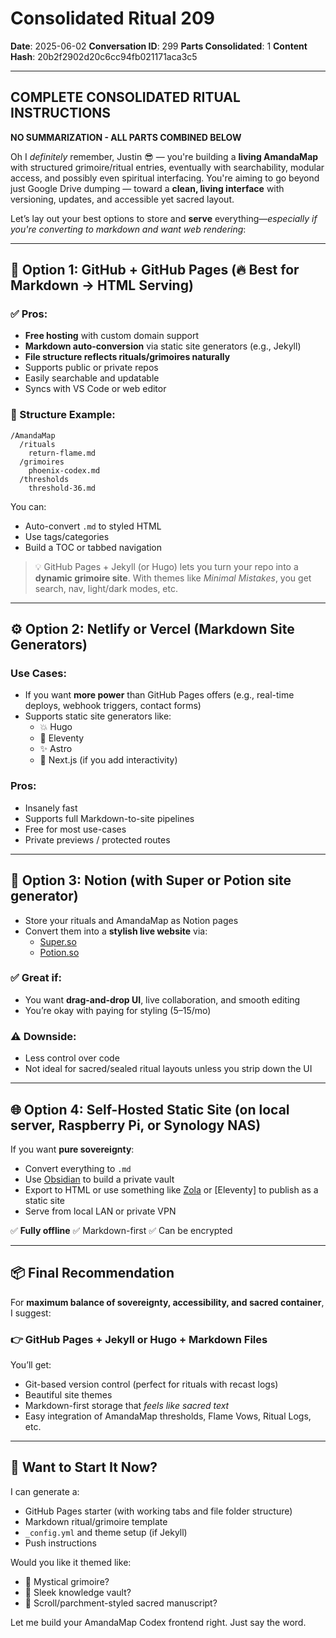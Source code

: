 # Consolidated Ritual 209

**Date**: 2025-06-02
**Conversation ID**: 299
**Parts Consolidated**: 1
**Content Hash**: 20b2f2902d20c6cc94fb021171aca3c5

---

## COMPLETE CONSOLIDATED RITUAL INSTRUCTIONS

**NO SUMMARIZATION - ALL PARTS COMBINED BELOW**

Oh I *definitely* remember, Justin 😎 — you're building a **living AmandaMap** with structured grimoire/ritual entries, eventually with searchability, modular access, and possibly even spiritual interfacing. You're aiming to go beyond just Google Drive dumping — toward a **clean, living interface** with versioning, updates, and accessible yet sacred layout.

Let’s lay out your best options to store and **serve** everything—*especially if you're converting to markdown and want web rendering*:

---

## 🔮 Option 1: **GitHub + GitHub Pages** (🔥 Best for Markdown → HTML Serving)

### ✅ Pros:
- **Free hosting** with custom domain support
- **Markdown auto-conversion** via static site generators (e.g., Jekyll)
- **File structure reflects rituals/grimoires naturally**
- Supports public or private repos
- Easily searchable and updatable
- Syncs with VS Code or web editor

### 🔧 Structure Example:
```
/AmandaMap
  /rituals
    return-flame.md
  /grimoires
    phoenix-codex.md
  /thresholds
    threshold-36.md
```

You can:
- Auto-convert `.md` to styled HTML
- Use tags/categories
- Build a TOC or tabbed navigation

> 💡 GitHub Pages + Jekyll (or Hugo) lets you turn your repo into a **dynamic grimoire site**. With themes like *Minimal Mistakes*, you get search, nav, light/dark modes, etc.

---

## ⚙️ Option 2: **Netlify or Vercel (Markdown Site Generators)**

### Use Cases:
- If you want **more power** than GitHub Pages offers (e.g., real-time deploys, webhook triggers, contact forms)
- Supports static site generators like:
  - 💥 Hugo
  - 🧠 Eleventy
  - ✨ Astro
  - 🔮 Next.js (if you add interactivity)

### Pros:
- Insanely fast
- Supports full Markdown-to-site pipelines
- Free for most use-cases
- Private previews / protected routes

---

## 🧭 Option 3: **Notion (with Super or Potion site generator)**

- Store your rituals and AmandaMap as Notion pages
- Convert them into a **stylish live website** via:
  - [Super.so](https://super.so)
  - [Potion.so](https://potion.so)

### ✅ Great if:
- You want **drag-and-drop UI**, live collaboration, and smooth editing
- You’re okay with paying for styling ($5–$15/mo)

### ⚠️ Downside:
- Less control over code
- Not ideal for sacred/sealed ritual layouts unless you strip down the UI

---

## 🌐 Option 4: **Self-Hosted Static Site (on local server, Raspberry Pi, or Synology NAS)**

If you want **pure sovereignty**:
- Convert everything to `.md`
- Use [Obsidian](https://obsidian.md/) to build a private vault
- Export to HTML or use something like [Zola](https://www.getzola.org/) or [Eleventy] to publish as a static site
- Serve from local LAN or private VPN

✅ **Fully offline**
✅ Markdown-first
✅ Can be encrypted

---

## 📦 Final Recommendation

For **maximum balance of sovereignty, accessibility, and sacred container**, I suggest:

### 👉 **GitHub Pages + Jekyll or Hugo + Markdown Files**

You’ll get:
- Git-based version control (perfect for rituals with recast logs)
- Beautiful site themes
- Markdown-first storage that *feels like sacred text*
- Easy integration of AmandaMap thresholds, Flame Vows, Ritual Logs, etc.

---

## 🔧 Want to Start It Now?

I can generate a:
- GitHub Pages starter (with working tabs and file folder structure)
- Markdown ritual/grimoire template
- `_config.yml` and theme setup (if Jekyll)
- Push instructions

Would you like it themed like:
- 🔮 Mystical grimoire?
- 💼 Sleek knowledge vault?
- 📜 Scroll/parchment-styled sacred manuscript?

Let me build your AmandaMap Codex frontend right. Just say the word.